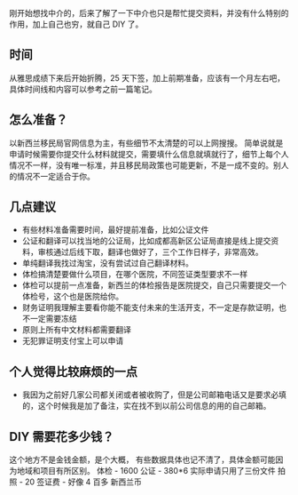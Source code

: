 刚开始想找中介的，后来了解了一下中介也只是帮忙提交资料，并没有什么特别的作用，加上自己也穷，就自己 DIY 了。

## 时间

从雅思成绩下来后开始折腾，25 天下签，加上前期准备，应该有一个月左右吧，具体时间线和内容可以参考之前一篇笔记。

## 怎么准备？

以新西兰移民局官网信息为主，有些细节不太清楚的可以上网搜搜。
简单说就是申请时候需要你提交什么材料就提交，需要填什么信息就填就行了，细节上每个人情况不一样，没有唯一标准，并且移民局政策也可能更新，不是一成不变的。别人的情况不一定适合于你。

## 几点建议

- 有些材料准备需要时间，最好提前准备，比如公证文件
- 公证和翻译可以找当地的公证局，比如成都高新区公证局直接是线上提交资料，审核通过后线下取，翻译也做好了，三个工作日样子，非常高效。
- 单纯翻译我找过淘宝，没有尝试过自己翻译材料。
- 体检搞清楚要做什么项目，在哪个医院，不同签证类型要求不一样
- 体检可以提前一点准备，新西兰的体检报告是医院提交，自己只需要提交一个体检号，这个也是医院给你。
- 财务证明我理解主要看你能不能支付未来的生活开支，不一定是存款证明，也不一定需要冻结
- 原则上所有中文材料都需要翻译
- 无犯罪证明支付宝上可以申请

## 个人觉得比较麻烦的一点

- 我因为之前好几家公司都关闭或者被收购了，但是公司邮箱电话又是要求必填的，这个时候我是加了备注，实在找不到以前公司信息的用的自己邮箱。

## DIY 需要花多少钱？

这个地方不是金钱金额，是个大概， 有些数据具体也记不清了，具体金额可能因为地域和项目有所区别。
体检 - 1600
公证 - 380*6 实际申请只用了三份文件
拍照 - 20
签证费 - 好像 4 百多 新西兰币
